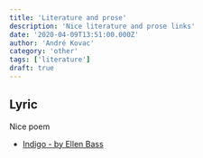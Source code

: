 ```yaml
---
title: 'Literature and prose'
description: 'Nice literature and prose links'
date: '2020-04-09T13:51:00.000Z'
author: 'André Kovac'
category: 'other'
tags: ['literature']
draft: true
---
```


## Lyric

Nice poem

- [Indigo - by Ellen Bass](https://www.newyorker.com/magazine/2017/10/16/indigo)